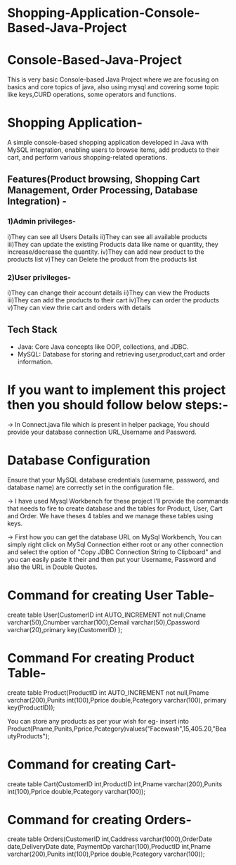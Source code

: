 # Shopping-Application-Console-Based-Java-Project

# Console-Based-Java-Project
This is very basic Console-based Java Project where we are focusing on basics and core topics of java, also using mysql and covering some topic like keys,CURD operations, some operators and functions.

# Shopping Application-
A simple console-based shopping application developed in Java with MySQL integration, enabling users to browse items, add products to their cart, and perform various shopping-related operations.

## Features(Product browsing, Shopping Cart Management, Order Processing, Database Integration) -

### 1)Admin privileges-
 i)They can see all Users Details
 ii)They can see all available products
 iii)They can update the existing Products data like name or quantity, they increase/decrease the quantity.
 iv)They can add new product to the products list
 v)They can Delete the product from the products list
 
 ### 2)User privileges-
  i)They can change their account details 
  ii)They can view the Products
  iii)They can add the products to their cart 
  iv)They can order the products
  v)They can view thrie cart and orders with details
  
## Tech Stack

- Java: Core Java concepts like OOP, collections, and JDBC.
- MySQL: Database for storing and retrieving user,product,cart and order information. 


# If you want to implement this project then you should follow below steps:-

-> In Connect.java file which is present in helper package, You should provide your database connection URL,Username and Password.
# Database Configuration

Ensure that your MySQL database credentials (username, password, and database name) are correctly set in the configuration file.

-> I have used Mysql Workbench for these project I'll provide the commands that needs to fire to create database and the tables for Product, User, Cart and Order. We have theses 4 tables and we manage these tables using keys.

-> First how you can get the database URL on MySql Workbench, You can simply right click on MySql Connection either root or any other connection and select the option of "Copy JDBC Connection String to Clipboard" and you can easily paste it their and then put your Username, Password and also the URL in Double Quotes. 

# Command for creating User Table-
create table User(CustomerID int AUTO_INCREMENT not null,Cname varchar(50),Cnumber varchar(100),Cemail varchar(50),Cpassword varchar(20),primary key(CustomerID) );

# Command For creating Product Table-
create table Product(ProductID int AUTO_INCREMENT not null,Pname varchar(200),Punits int(100),Pprice double,Pcategory varchar(100), primary key(ProductID));

You can store any products as per your wish for eg- insert into Product(Pname,Punits,Pprice,Pcategory)values("Facewash",15,405.20,"BeautyProducts");

# Command for creating Cart-
create table Cart(CustomerID int,ProductID int,Pname varchar(200),Punits int(100),Pprice double,Pcategory varchar(100));

# Command for creating Orders-
create table Orders(CustomerID int,Caddress varchar(1000),OrderDate date,DeliveryDate date,
PaymentOp varchar(100),ProductID int,Pname varchar(200),Punits int(100),Pprice double,Pcategory varchar(100));
